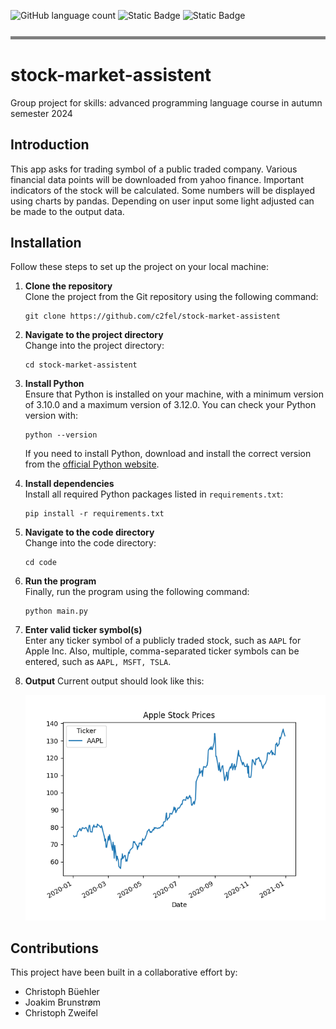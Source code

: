![GitHub language count](https://img.shields.io/github/languages/count/c2fel/stock-market-assistent)
![Static Badge](https://img.shields.io/badge/Python-blue)
![Static Badge](https://img.shields.io/badge/very_cool_project-EFBF04)

<hr style="height: 5px; background: grey; border: none; margin: 25px 0px 40px 0px;">

# stock-market-assistent

Group project for skills: advanced programming language course in autumn semester 2024

## Introduction

This app asks for trading symbol of a public traded company.
Various financial data points will be downloaded from yahoo finance.
Important indicators of the stock will be calculated.
Some numbers will be displayed using charts by pandas.
Depending on user input some light adjusted can be made to the output data.

## Installation

Follow these steps to set up the project on your local machine:

1. **Clone the repository**  
   Clone the project from the Git repository using the following command:

   ```
   git clone https://github.com/c2fel/stock-market-assistent
   ```

2. **Navigate to the project directory**  
   Change into the project directory:

   ```
   cd stock-market-assistent
   ```

3. **Install Python**  
   Ensure that Python is installed on your machine, with a minimum version of 3.10.0 and a maximum version of 3.12.0. You can check your Python version with:

   ```
   python --version
   ```

   If you need to install Python, download and install the correct version from the [official Python website](https://www.python.org/downloads/).

4. **Install dependencies**  
   Install all required Python packages listed in `requirements.txt`:

   ```
   pip install -r requirements.txt
   ```

5. **Navigate to the code directory**  
   Change into the code directory:

   ```
   cd code
   ```

6. **Run the program**  
   Finally, run the program using the following command:
   ```
   python main.py
   ```
7. **Enter valid ticker symbol(s)**  
   Enter any ticker symbol of a publicly traded stock, such as `AAPL` for Apple Inc.
   Also, multiple, comma-separated ticker symbols can be entered, such as `AAPL, MSFT, TSLA`.

8. **Output**
   Current output should look like this:

   ![Output for the input AAPL](documentation/images/example_chart_apple.png 'Apple Stock Prices')

## Contributions

This project have been built in a collaborative effort by:

- Christoph Büehler
- Joakim Brunstrøm
- Christoph Zweifel
